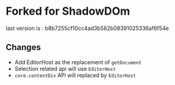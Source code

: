 # Forked for ShadowDOm

last version is : b8b7255cf10cc4ad3b582b08391025336af6f54e

## Changes

-   Add EditorHost as the replacement of `getDocument`
-   Selection related api will use `EditorHost`
-   `core.contentDiv` APi will replaced by `EditorHost`
